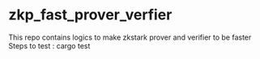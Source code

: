 # zkp_fast_prover_verfier
This repo contains logics to make zkstark prover and verifier to be faster 
Steps to test :
cargo test
